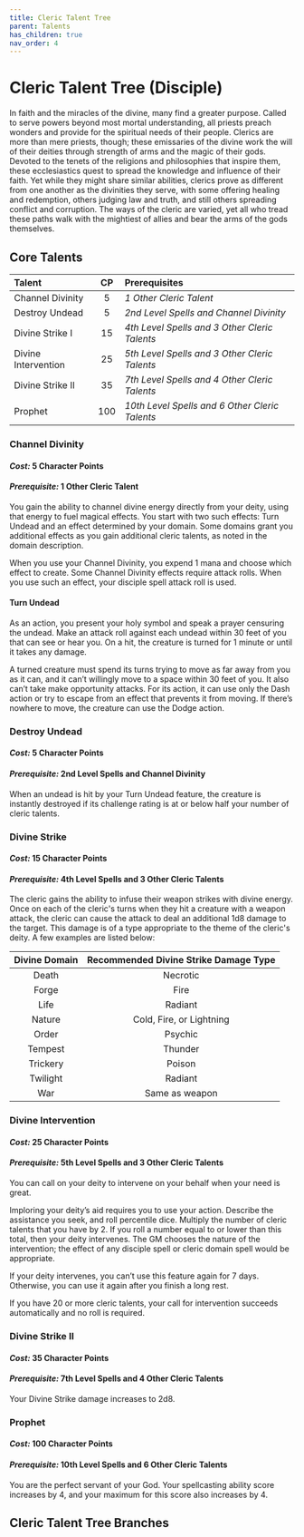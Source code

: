 ```yaml
---
title: Cleric Talent Tree
parent: Talents
has_children: true
nav_order: 4
---
```


# Cleric Talent Tree (Disciple)
In faith and the miracles of the divine, many find a greater purpose. Called to serve powers beyond most mortal understanding, all priests preach wonders and provide for the spiritual needs of their people. Clerics are more than mere priests, though; these emissaries of the divine work the will of their deities through strength of arms and the magic of their gods. Devoted to the tenets of the religions and philosophies that inspire them, these ecclesiastics quest to spread the knowledge and influence of their faith. Yet while they might share similar abilities, clerics prove as different from one another as the divinities they serve, with some offering healing and redemption, others judging law and truth, and still others spreading conflict and corruption. The ways of the cleric are varied, yet all who tread these paths walk with the mightiest of allies and bear the arms of the gods themselves.

## Core Talents

| Talent | CP | Prerequisites |
|:-------|:--:|:--------------|
| Channel Divinity | 5 | *1 Other Cleric Talent* |
| Destroy Undead | 5 | *2nd Level Spells and Channel Divinity* |
| Divine Strike I | 15 | *4th Level Spells and 3 Other Cleric Talents* |
| Divine Intervention | 25 | *5th Level Spells and 3 Other Cleric Talents* |
| Divine Strike II | 35 | *7th Level Spells and 4 Other Cleric Talents* |
| Prophet | 100 | *10th Level Spells and 6 Other Cleric Talents* |

### Channel Divinity
#### *Cost:* 5 Character Points
#### *Prerequisite:* 1 Other Cleric Talent
You gain the ability to channel divine energy directly from your deity, using that energy to fuel magical effects. You start with two such effects: Turn Undead and an effect determined by your domain. Some domains grant you additional effects as you gain additional cleric talents, as noted in the domain description.

When you use your Channel Divinity, you expend 1 mana and choose which effect to create. Some Channel Divinity effects require attack rolls. When you use such an effect, your disciple spell attack roll is used.

#### Turn Undead
As an action, you present your holy symbol and speak a prayer censuring the undead. Make an attack roll against each undead within 30 feet of you that can see or hear you. On a hit, the creature is turned for 1 minute or until it takes any damage.

A turned creature must spend its turns trying to move as far away from you as it can, and it can’t willingly move to a space within 30 feet of you. It also can’t take make opportunity attacks. For its action, it can use only the Dash action or try to escape from an effect that prevents it from moving. If there’s nowhere to move, the creature can use the Dodge action.

### Destroy Undead
#### *Cost:* 5 Character Points
#### *Prerequisite:* 2nd Level Spells and Channel Divinity
When an undead is hit by your Turn Undead feature, the creature is instantly destroyed if its challenge rating is at or below half your number of cleric talents.

### Divine Strike
#### *Cost:* 15 Character Points
#### *Prerequisite:* 4th Level Spells and 3 Other Cleric Talents
The cleric gains the ability to infuse their weapon strikes with divine energy. Once on each of the cleric's turns when they hit a creature with a weapon attack, the cleric can cause the attack to deal an additional 1d8 damage to the target. This damage is of a type appropriate to the theme of the cleric's deity. A few examples are listed below:

| Divine Domain | Recommended Divine Strike Damage Type |
|:-------------:|:-------------------------------------:|
| Death | Necrotic |
| Forge | Fire |
| Life | Radiant |
| Nature | Cold, Fire, or Lightning |
| Order | Psychic |
| Tempest | Thunder |
| Trickery | Poison |
| Twilight | Radiant |
| War | Same as weapon |

### Divine Intervention
#### *Cost:* 25 Character Points
#### *Prerequisite:* 5th Level Spells and 3 Other Cleric Talents
You can call on your deity to intervene on your behalf when your need is great.

Imploring your deity’s aid requires you to use your action. Describe the assistance you seek, and roll percentile dice. Multiply the number of cleric talents that you have by 2. If you roll a number equal to or lower than this total, then your deity intervenes. The GM chooses the nature of the intervention; the effect of any disciple spell or cleric domain spell would be appropriate.

If your deity intervenes, you can’t use this feature again for 7 days. Otherwise, you can use it again after you finish a long rest.

If you have 20 or more cleric talents, your call for intervention succeeds automatically and no roll is required.

### Divine Strike II
#### *Cost:* 35 Character Points
#### *Prerequisite:* 7th Level Spells and 4 Other Cleric Talents
Your Divine Strike damage increases to 2d8.

### Prophet
#### *Cost:* 100 Character Points
#### *Prerequisite:* 10th Level Spells and 6 Other Cleric Talents
You are the perfect servant of your God. Your spellcasting ability score increases by 4, and your maximum for this score also increases by 4.

## Cleric Talent Tree Branches
